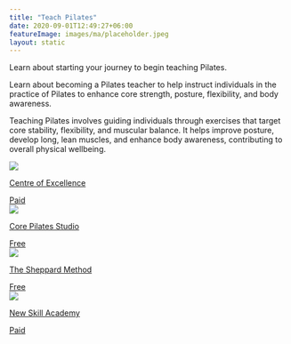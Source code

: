 ```yaml
---
title: "Teach Pilates"
date: 2020-09-01T12:49:27+06:00
featureImage: images/ma/placeholder.jpeg
layout: static
---
```


Learn about starting your journey to begin teaching Pilates.

Learn about becoming a Pilates teacher to help instruct individuals in the practice of Pilates to enhance core strength, posture, flexibility, and body awareness.

Teaching Pilates involves guiding individuals through exercises that target core stability, flexibility, and muscular balance. It helps improve posture, develop long, lean muscles, and enhance body awareness, contributing to overall physical wellbeing.

<a class="ma-link" href="https://www.centreofexcellence.com/shop/pilates-diploma-course/"><div class="ma-card ma-card-Learning"><div class="ma-icon"><img src ="/images/icon-pound.png"/></div><div class="ma-name"><p>Centre of Excellence</p></div><div class="ma-paid-text"><span>Paid</span></div></div></a><a class="ma-link" href="https://corepilatesstudios.co.uk/why-become-a-pilates-instructor/"><div class="ma-card ma-card-Learning"><div class="ma-icon"><img src ="/images/icon-check.png"/></div><div class="ma-name"><p>Core Pilates Studio</p></div><div class="ma-paid-text"><span>Free </span></div></div></a><a class="ma-link" href="https://sheppardmethodpilates.com/become-pilates-instructor/"><div class="ma-card ma-card-Learning"><div class="ma-icon"><img src ="/images/icon-check.png"/></div><div class="ma-name"><p>The Sheppard Method</p></div><div class="ma-paid-text"><span>Free </span></div></div></a><a class="ma-link" href="https://www.awin1.com/cread.php?awinmid=31125&awinaffid=1198638&ued=https%3A%2F%2Fnewskillsacademy.com%2F"><div class="ma-card ma-card-Learning"><div class="ma-icon"><img src ="/images/icon-pound.png"/></div><div class="ma-name"><p>New Skill Academy</p></div><div class="ma-paid-text"><span>Paid</span></div></div></a>  

<br/><br/>






